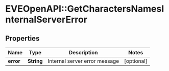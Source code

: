 # EVEOpenAPI::GetCharactersNamesInternalServerError

## Properties
Name | Type | Description | Notes
------------ | ------------- | ------------- | -------------
**error** | **String** | Internal server error message | [optional] 


